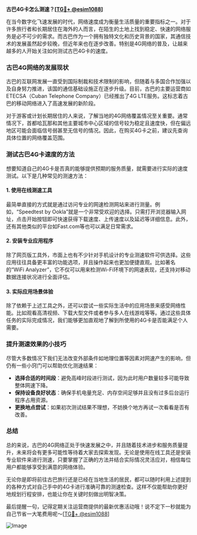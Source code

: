 **古巴4G卡怎么测速？[[TG💪+ @esim1088](https://t.me/s/esim1088)]**

在当今数字化飞速发展的时代，网络速度成为衡量生活质量的重要指标之一。对于许多旅行者和长期居住在海外的人而言，在陌生的土地上找到稳定、快速的网络服务是必不可少的需求。而古巴作为一个拥有独特文化和历史背景的国家，其通信技术的发展虽然起步较晚，但近年来也在逐步改善。特别是4G网络的普及，让越来越多的人开始关注如何测试古巴4G卡的速度。

### 古巴4G网络的发展现状

古巴的互联网发展一直受到国际制裁和技术限制的影响，但随着与多国合作加强以及自身努力推进，该国的通信基础设施正在逐步升级。目前，古巴的主要运营商如ETECSA（Cuban Telephone Company）已经推出了4G LTE服务。这标志着古巴的移动网络进入了高速发展的新阶段。

对于游客或计划长期居住的人来说，了解当地的4G网络覆盖情况至关重要。通常情况下，首都哈瓦那和其他主要城市中心区域的信号较为稳定且速度快，但在偏远地区可能会面临信号弱甚至无信号的情况。因此，在购买4G卡之前，建议先查询具体位置的网络覆盖范围。

### 测试古巴4G卡速度的方法

想要知道自己的4G卡是否真的能够提供预期的服务质量，就需要进行实际的速度测试。以下是几种常见的测速方法：

#### 1. 使用在线测速工具
最简单直接的方式就是通过访问专业的网速检测网站来进行测量。例如，“Speedtest by Ookla”就是一个非常受欢迎的选择。只需打开浏览器输入网址，点击开始按钮即可快速获得下载速度、上传速度以及延迟等详细信息。此外，还有其他类似的平台如Fast.com等也可以满足日常需求。

#### 2. 安装专业应用程序
除了网页版工具外，市面上也有不少针对手机设计的专业测速软件可供选择。这些应用往往具备更丰富的功能选项，并且操作起来也更加便捷直观。比如著名的“WiFi Analyzer”，它不仅可以用来检测Wi-Fi环境下的网速表现，还支持对移动数据连接状况进行全面评估。

#### 3. 实际应用场景体验
除了依赖于上述工具之外，还可以尝试一些实际生活中的应用场景来感受网络性能。比如观看高清视频、下载大型文件或者参与多人在线游戏等等。通过这些具体任务的实际完成情况，我们能够更加直观地了解到所使用的4G卡是否能满足个人需要。

### 提升测速效果的小技巧

尽管大多数情况下我们无法改变外部条件如地理位置等因素对网速产生的影响，但仍有一些小窍门可以帮助优化测速结果：

- **选择合适的时间段**：避免高峰时段进行测试，因为此时用户数量较多可能导致整体网速下降。
- **保持设备良好状态**：确保手机电量充足、内存空间足够并且没有过多后台运行程序占用资源。
- **更换地点尝试**：如果初次测试结果不理想，不妨换个地方再试一次看看是否有改善。

### 总结

总的来说，古巴的4G网络正处于快速发展之中，并且随着技术进步和服务质量提升，未来将会有更多可能性等待着大家去探索发现。无论是使用在线工具还是安装专业软件来进行测速，只要掌握了正确的方法并结合实际情况灵活应对，相信每位用户都能够享受到满意的网络体验。

无论你是即将前往古巴旅行还是已经在当地生活的居民，都可以随时利用上述提到的各种方式对自己手中的4G卡进行准确可靠的测速检查。这样不仅能帮助你更好地规划行程安排，也能让你在关键时刻做出明智决策。

最后提醒一句，记得定期关注运营商提供的最新优惠活动哦！说不定下一秒就能为自己节省一大笔费用呢～[[TG💪+ @esim1088](https://t.me/s/esim1088)]

![Image](https://i.postimg.cc/4NQfJmqS/Snipaste-2025-05-13-00-14-12.png)